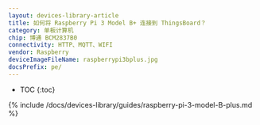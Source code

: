 ```yaml
---
layout: devices-library-article
title: 如何将 Raspberry Pi 3 Model B+ 连接到 ThingsBoard？
category: 单板计算机
chip: 博通 BCM2837B0
connectivity: HTTP、MQTT、WIFI
vendor: Raspberry
deviceImageFileName: raspberrypi3bplus.jpg
docsPrefix: pe/
---
```


* TOC
{:toc}

{% include /docs/devices-library/guides/raspberry-pi-3-model-B-plus.md %}